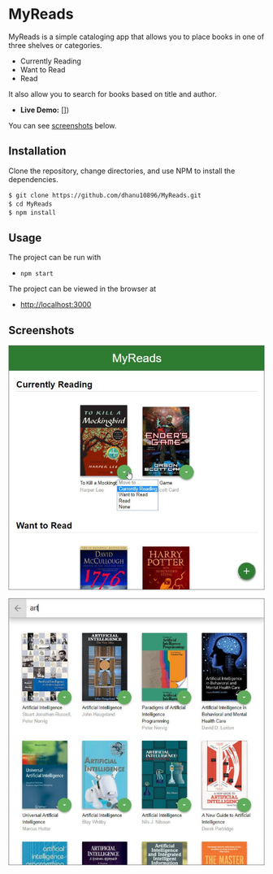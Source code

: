 # MyReads

MyReads is a simple cataloging app that allows you to place books in one of three shelves or categories.

- Currently Reading
- Want to Read
- Read

It also allow you to search for books based on title and author.

- **Live Demo:** [])

You can see [screenshots](#screenshots) below.

## Installation

Clone the repository, change directories, and use NPM to install the dependencies.

```bash
$ git clone https://github.com/dhanu10896/MyReads.git
$ cd MyReads
$ npm install
```

## Usage

The project can be run with

- `npm start`

The project can be viewed in the browser at

- [http://localhost:3000](http://localhost:3000)

## Screenshots

![screenshot1](./docs/p1.jpg)

![screenshot2](./docs/p2.jpg)